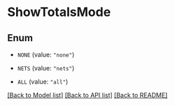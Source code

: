 # ShowTotalsMode

## Enum


* `NONE` (value: `"none"`)

* `NETS` (value: `"nets"`)

* `ALL` (value: `"all"`)


[[Back to Model list]](../README.md#documentation-for-models) [[Back to API list]](../README.md#documentation-for-api-endpoints) [[Back to README]](../README.md)


